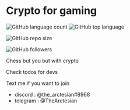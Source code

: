 # Crypto for gaming

![GitHub language count](https://img.shields.io/github/languages/count/TheArctesian/cryptoGame?style=for-the-badge)
![GitHub top language](https://img.shields.io/github/languages/top/thearctesian/cryptoGame?style=for-the-badge)

![GitHub repo size](https://img.shields.io/github/repo-size/thearctesian/cryptoGame?style=for-the-badge)



![GitHub followers](https://img.shields.io/github/followers/thearctesian?style=social)


Chess but you but with crypto

Check todos for devs

Text me if you want to join 
- discord : @the_arctesian#8968
- telegram : @TheArctesian




